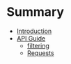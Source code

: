 # Summary

* [Introduction](README.md)
* [API Guide](api-guide.md)
    * [filtering](api-guide/filtering.md)
    * [Requests](requests.md)

